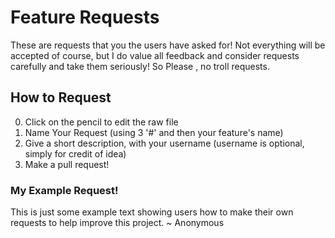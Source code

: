 # Feature Requests
These are requests that you the users have asked for! Not everything will be accepted of course, but I do value all feedback and consider requests carefully and take them seriously! So Please , no troll requests.

## How to Request
0. Click on the pencil to edit the raw file
1. Name Your Request (using 3 '#' and then your feature's name)
2. Give a short description, with your username (username is optional, simply for credit of idea)
3. Make a pull request!

### My Example Request!
This is just some example text showing users how to make their own requests to help improve this project. ~ Anonymous
